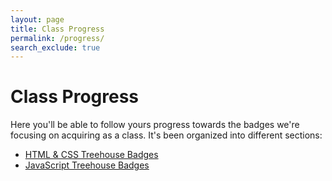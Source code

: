 ```yaml
---
layout: page
title: Class Progress
permalink: /progress/
search_exclude: true
---
```


# Class Progress

Here you'll be able to follow yours progress towards the badges we're focusing on acquiring as a class. It's been organized into different sections:


- [HTML &amp; CSS Treehouse Badges](/progress/html-css/)
- [JavaScript Treehouse Badges](/progress/javascript/)